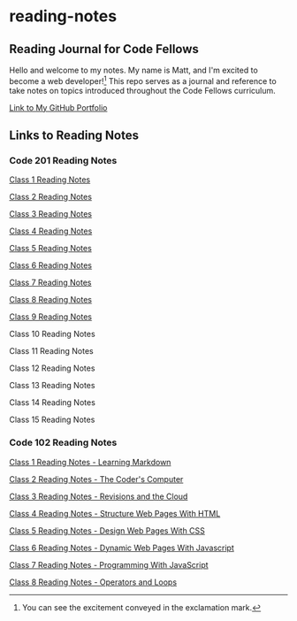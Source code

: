 # reading-notes

## Reading Journal for Code Fellows

Hello and welcome to my notes. My name is Matt, and I'm excited to become a web developer![^1] This repo serves as a journal and reference to take notes on topics introduced throughout the Code Fellows curriculum.

[Link to My GitHub Portfolio](https://github.com/matthew-c-austin)

## Links to Reading Notes

### Code 201 Reading Notes

[Class 1 Reading Notes](201/class-01.md)

[Class 2 Reading Notes](201/class-02.md)

[Class 3 Reading Notes](201/class-03.md)

[Class 4 Reading Notes](201/class-04.md)

[Class 5 Reading Notes](201/class-05.md)

[Class 6 Reading Notes](201/class-06.md)

[Class 7 Reading Notes](201/class-07.md)

[Class 8 Reading Notes](201/class-08.md)

[Class 9 Reading Notes](201/class-09.md)

Class 10 Reading Notes

Class 11 Reading Notes

Class 12 Reading Notes

Class 13 Reading Notes

Class 14 Reading Notes

Class 15 Reading Notes

### Code 102 Reading Notes

[Class 1 Reading Notes - Learning Markdown](/102/Read-01-Learning-Markdown.md)

[Class 2 Reading Notes - The Coder's Computer](/102/Read-02-The-Coders-Computer.md)

[Class 3 Reading Notes - Revisions and the Cloud](/102/Read-03-Revisions-and-the-Cloud.md)

[Class 4 Reading Notes - Structure Web Pages With HTML](/102/Read-04-Structure-Web-Pages-HTML.md)

[Class 5 Reading Notes - Design Web Pages With CSS](102/Read-05-Design-web-pages-with-CSS.md)

[Class 6 Reading Notes - Dynamic Web Pages With Javascript](/102/Read-06-Dynamic-web-pages-with-JavaScript.md)

[Class 7 Reading Notes - Programming With JavaScript](102/Read-07-Programming-with-JavaScript.md)

[Class 8 Reading Notes - Operators and Loops](102/Read-08-Operators-and-Loops.md)

[^1]: You can see the excitement conveyed in the exclamation mark.
